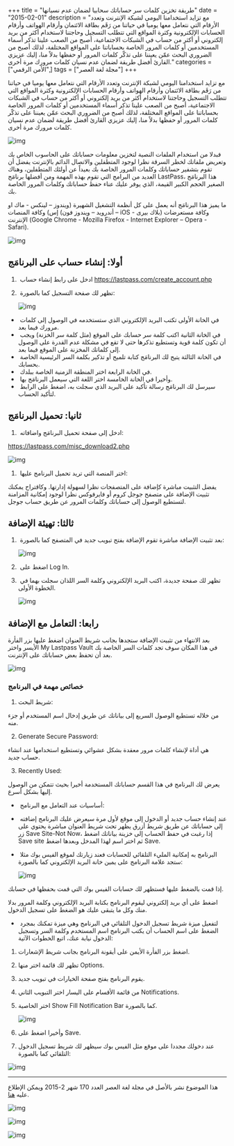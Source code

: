 +++
title = "طريقة تخزين كلمات سر حساباتك سحابيا لضمان عدم نسيانها"
date = "2015-02-01"
description = "مع تزايد استخدامنا اليومي لشبكة الإنترنت وتعدد الأرقام التي نتعامل معها يوميا في حياتنا من رَقَم بطاقة الائتمان وأرقام الهواتف وأرقام الحسابات الإلكترونية وكثرة المواقع التي تتطلب التسجيل وحاجتنا لاستخدام أكثر من بريد إلكتروني أو أكثر من حساب في الشبكات الاجتماعية، أصبح من الصعب علينا تذكر أسماء المستخدمين أو كلمات المرور الخاصة بحساباتنا على المواقع المختلفة، لذلك أصبح من الضروري البحث عمّن يعيننا على تذكّر كلمات المرور أو حفظها بدلاً منا، إليك عزيزي القارئ أفضل طريقة لضمان عدم نسيان كلمات مرورك مرة أخرى."
categories = ["اﻷمن الرقمي",]
tags = ["مجلة لغة العصر"]
+++

مع تزايد استخدامنا اليومي لشبكة الإنترنت وتعدد الأرقام التي نتعامل معها يوميا في حياتنا من رَقَم بطاقة الائتمان وأرقام الهواتف وأرقام الحسابات الإلكترونية وكثرة المواقع التي تتطلب التسجيل وحاجتنا لاستخدام أكثر من بريد إلكتروني أو أكثر من حساب في الشبكات الاجتماعية، أصبح من الصعب علينا تذكر أسماء المستخدمين أو كلمات المرور الخاصة بحساباتنا على المواقع المختلفة، لذلك أصبح من الضروري البحث عمّن يعيننا على تذكّر كلمات المرور أو حفظها بدلاً منا، إليك عزيزي القارئ أفضل طريقة لضمان عدم نسيان كلمات مرورك مرة أخرى.

![img](thumbnail-0.jpg)



فبدلا من استخدام الملفات النصية لتخزين معلومات حساباتك على الحاسوب الخاص بك وتعريض ملفاتك لخطر السرقة نظرا لوجود المتطفلين والاتصال الدائم بالإنترنت يفضل أن تقوم بتشفير حساباتك وكلمات المرور الخاصة بك بعيداً عن أولئك المتطفلين، وهناك العديد من البرامج التي تقوم بهذه المهمة ومن أفضلها برنامَج LastPass، هذا البرنامَج الصغير الحجم الكبير القيمة، الذي يوفر عليك عناء حفظ حساباتك وكلمات المرور الخاصة بك.

ما يميز هذا البرنامَج أنه يعمل على كل أنظمة التشغيل الشهيرة (ويندوز – لينكس - ماك او إس) وكافة المنصات (أندرويد – ويندوز فون – iOS - بلاك بيرى) وكافة مستعرضات الإنترنت (Google Chrome - Mozilla Firefox - Internet Explorer – Opera - Safari).

![img](images/1.png)



## أولا: إنشاء حساب على البرنامَج

1. ​	ادخل على رابط إنشاء حساب https://lastpass.com/create_account.php

2. ​	تظهر لك صفحة التسجيل كما بالصورة:

   ![img](images/2.jpg)

- ​	في الخانة الأولى تكتب البريد الإلكتروني الذي ستستخدمه في الوصول إلى كلمات مرورك فيما بعد.
- ​	في الخانة الثانية اكتب كلمة سر حسابك على الموقع (مثل كلمة سر الخزنة) ويجب أن تكون كلمة قوية وتستطيع تذكرها حتى لا تقع في مشكلة عدم القدرة على الوصول إلى كلماتك المخزنة على الموقع فيما بعد.
- ​	في الخانة الثالثة يتيح لك البرنامَج كتابة تلميح أو تذكير بكلمة السر الرئيسية الخاصة بحسابك.
- ​	في الخانة الرابعة اختر المنطقة الزمنية الخاصة ببلدك.
- ​	وأخيرا في الخانة الخامسة اختر اللغة التي سيعمل البرنامَج بها.
- ​	سيرسل لك البرنامَج رسالة تأكيد على البريد الذي سجلت به، اضغط على الرابط لتأكيد الحساب.

## ثانيا: تحميل البرنامَج

1. ​	ادخل إلى صفحة تحميل البرنامَج واضافاته:

https://lastpass.com/misc_download2.php

![img](images/3.jpg)


1. ​	اختر المنصة التي تريد تحميل البرنامج عليها:

يفضل التثبيت مباشرة كإضافة على المتصفحات نظرا لسهولة إدارتها. وكاقتراح يمكنك تثبيت الإضافة على متصفح جوجل كروم أو فايرفوكس نظرا لوجود إمكانية المزامنة لتستطيع الوصول إلى حساباتك وكلمات المرور عن طريق حساب جوجل.

## ثالثا: تهيئة الإضافة

1. ​	بعد تثبيت الإضافة مباشرة تقوم الإضافة بفتح تبويب جديد في المتصفح كما بالصورة:

   ![img](images/4.jpg)

2. ​	اضغط على Log In.

3. ​	تظهر لك صفحة جديدة، اكتب البريد الإلكتروني وكلمة السر اللذان سجلت بهما في الخطوة الأولى.

   ![img](images/5.jpg)

## رابعا: التعامل مع الإضافة

بعد الانتهاء من تثبيت الإضافة ستجدها بجانب شريط العنوان اضغط عليها بزر الفأرة الأيسر واختر My Lastpass Vault في هذا المكان سوف تجد كلمات السر الخاصة بك بعد أن تحفظ بعض حساباتك على الإنترنت.

![img](images/6.jpg)

### خصائص مهمة في البرنامج

1. شريط البحث:

من خلاله تستطيع الوصول السريع إلى بياناتك عن طريق إدخال اسم المستخدم أو جزء منه.

2. Generate Secure Password:

هي أداة لإنشاء كلمات مرور معقدة بشكل عشوائي وتستطيع استخدامها عند انشاء حساب جديد.

3. Recently Used:

يعرض لك البرنامج في هذا القسم حساباتك المستخدمة أخيرا بحيث تتمكن من الوصول إليها بشكل أسرع.

- ​	أساسيات عند التعامل مع البرنامج:

- ​	عند إنشاء حساب جديد أو الدخول إلى موقع لأول مرة سيعرض عليك البرنامج إضافته إلى حساباتك عن طريق شريط أزرق يظهر تحت شريط العنوان مباشرة يحتوي على زر Save Site-Not Now، إذا رغبت في حفظ الحساب إلى خزينة بياناتك اضغط Save site ثم اختر اسم لهذا المدخل وبعدها اضغط Save.

- ​	البرنامج به إمكانية المليء التلقائي للحسابات فعند زيارتك لموقع الفيس بوك مثلا ستجد علامة البرنامج على يمين خانة البريد الإلكتروني كما بالصورة:

  ![img](images/7.jpg)


 إذا قمت بالضغط عليها فستظهر لك حسابات الفيس بوك التي قمت بحفظها في حسابك.

اضغط على أي بريد إلكتروني ليقوم البرنامج بكتابة البريد الإلكتروني وكلمة المرور بدلا منك وكل ما يتبقى عليك هو الضغط على تسجيل الدخول.

- ​	لتفعيل ميزة شريط تسجيل الدخول التلقائي في البرنامج وهي ميزة تمكنك بمجرد الضغط على اسم الحساب أن يكتب البرنامج اسم المستخدم وكلمة السر وتسجيل الدخول نيابة عنك، اتبع الخطوات الآتية:

1. اضغط بزر الفأرة الأيمن على أيقونة البرنامج بجانب شريط الإشعارات.

2. تظهر لك قائمة اختر منها Options.

3. يقوم البرنامج بفتح صفحة الخيارات في تبويب جديد.

4. من قائمة الأقسام على اليسار اختر التبويب الثاني Notifications.

5. اختر الخاصية Show Fill Notification Bar كما بالصورة.

   ![img](images/8.jpg)

6. وأخيرا اضغط على Save.

7. عند دخولك مجددا على موقع مثل الفيس بوك سيظهر لك شريط تسجيل الدخول التلقائي كما بالصورة:

![img](images/9.jpg)

---

هذا الموضوع نشر باﻷصل في مجلة لغة العصر العدد 170 شهر 2-2015 ويمكن الإطلاع عليه [هنا](https://drive.google.com/file/d/18og9TY-oWYdZ6mV5bVsdI8ksz2zGyNtK/view?usp=sharing).

![img](images/170-1.png)

![img](images/170-2.png)

![img](images/170-3.png)
